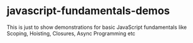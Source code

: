 # javascript-fundamentals-demos
This is just to show demonstrations for basic JavaScript fundamentals like Scoping, Hoisting, Closures, Async Programming etc

